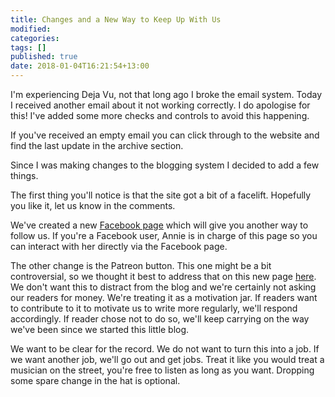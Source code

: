 ```yaml
---
title: Changes and a New Way to Keep Up With Us
modified:
categories: 
tags: []
published: true
date: 2018-01-04T16:21:54+13:00
---
```


I'm experiencing Deja  Vu, not that long  ago I broke the email  system. Today I
received another email about it not  working correctly. I do apologise for this!
I've added some more checks and controls to avoid this happening.

If you've received an empty email you can click through to the website and find
the last update in the archive section.

Since I was making changes to the blogging system I decided to add a few
things.
<!--more-->

The first thing you'll notice is that the site got a bit of a facelift.
Hopefully you like it, let us know in the comments.

We've created a  new [Facebook page](https://web.facebook.com/SVTaleisin/) which
will give you another  way to follow us. If you're a Facebook  user, Annie is in
charge of this page so you can interact with her directly via the Facebook page.

The  other   change  is   the  Patreon   button.  This  one   might  be   a  bit
controversial,  so  we  thought  it  best  to address  that  on  this  new  page
[here](http://taleisin.com/patreon/). We  don't want  this to distract  from the
blog and we're certainly not asking our  readers for money. We're treating it as
a motivation jar.  If readers want to  contribute to it to motivate  us to write
more regularly, we'll  respond accordingly. If reader chose not  to do so, we'll
keep carrying on the way we've been since we started this little blog.

We want to be clear  for the record. We do not want to turn  this into a job. If
we want another job, we'll go out and  get jobs. Treat it like you would treat a
musician on the street, you're free to listen as long as you want. Dropping some
spare change in the hat is optional.
